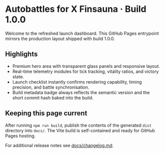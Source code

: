 # Autobattles for X Finsauna · Build 1.0.0

Welcome to the refreshed launch dashboard. This GitHub Pages entrypoint mirrors the production layout shipped with build
1.0.0.

## Highlights

- Premium hero area with transparent glass panels and responsive layout.
- Real-time telemetry modules for tick tracking, vitality ratios, and victory state.
- Launch checklist instantly confirms rendering capability, timing precision, and battle synchronisation.
- Build metadata badge always reflects the semantic version and the short commit hash baked into the build.

## Keeping this page current

After running `npm run build`, publish the contents of the generated `dist` directory into `docs/`. The Vite build is
self-contained and ready for GitHub Pages hosting.

For additional release notes see [docs/changelog.md](./changelog.md).
